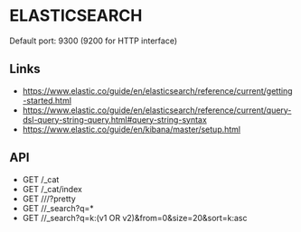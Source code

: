# ELASTICSEARCH

Default port: 9300 (9200 for HTTP interface)

## Links

* https://www.elastic.co/guide/en/elasticsearch/reference/current/getting-started.html
* https://www.elastic.co/guide/en/elasticsearch/reference/current/query-dsl-query-string-query.html#query-string-syntax
* https://www.elastic.co/guide/en/kibana/master/setup.html

## API

* GET /_cat
* GET /_cat/index
* GET /<index>/<type>/<id>?pretty
* GET /<index>/_search?q=*
* GET /<index>/_search?q=k:(v1 OR v2)&from=0&size=20&sort=k:asc